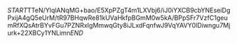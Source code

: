 $START$TTeN/YlqlANqMG+bao/E5XpPZgT4m1LXVbj6/iJ0iYXCB9cbYNEseiDgPxijA4gQ5eUrM/tR97BHqwRe81kUVaHkfpBGmM0w5kA/BPpSFr7VzfC1geumRfXQsAtrBYvFGu7PZNRxIgMmwqGty8iJLxdFqnfwJ9VqYAVY0lDiwngu7Mjurk+22XBCy1YNLimn$END$
